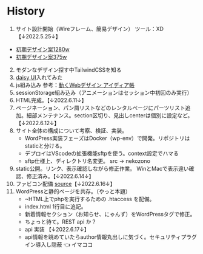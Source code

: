 # History
1. サイト設計開始（Wireフレーム、簡易デザイン） ツール：XD【↓2022.5.25↓】
  - [初期デザイン案1280w](https://xd.adobe.com/view/193944f9-4114-4ae5-bb9f-5cd4284df7d6-4c6a/?fullscreen)
  - [初期デザイン案375w](https://xd.adobe.com/view/e0d61eca-fe49-4461-8113-8ac5e36b7315-b585/?fullscreen)
2. モダンなデザイン探す中TailwindCSSを知る
3. [daisy UI](https://daisyui.com/)入れてみた
4. js組み込み 参考：[動くWebデザイン
アイディア帳](https://coco-factory.jp/ugokuweb/)
5. sessionStorage組み込み（アニメーションはセッション中初回のみ実行）
6. HTML完成。【↓2022.6.11↓】
7. ページネーション、パン屑リストなどのレンタルページにパーツリスト追加。細部メンテナンス。section区切り、見出しcenterは個別に設定など。【↓2022.6.12↓】
8. サイト全体の構成について考察、検証、実装。
   - WordPress実装フェーズはDocker（wp-env）で開発。リポジトリはstaticと分ける。
   - デプロイはVScodeの拡張機能sftpを使う。context設定でハマる
   - sftp仕様上、ディレクトリ名変更。 src → nekozono 
9.  static公開。リンク、表示確認しながら修正作業。 WinとMacで表示違い確認、修正済み。【↓2022.6.14↓】
10. ファビコン配備 [source](https://evilmartians.com/chronicles/how-to-favicon-in-2021-six-files-that-fit-most-needs)【↓2022.6.16↓】
11. WordPressと静的ページを共存。（やっと本題）
    - ~HTML上でphpを実行するための .htaccess を配備。
    - index.html 1行目に追記。
    - 新着情報セクション（お知らせ、にゃんず）をWordPressタグで修正。
    - ちょっと待て。REST api か？
    - api 実装 【↓2022.6.17↓】
    - api情報を眺めていたらauthor情報丸出しに気づく。セキュリティプラグイン導入し隠蔽 👈 イマココ
